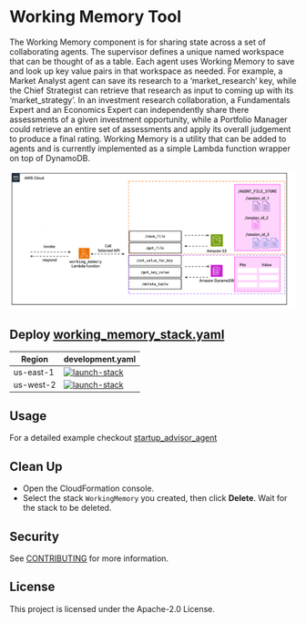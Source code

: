 # Working Memory Tool

The Working Memory component is for sharing state across a set of collaborating agents. The supervisor defines a unique named workspace that can be thought of as a table. Each agent uses Working Memory to save and look up key value pairs in that workspace as needed. For example, a Market Analyst agent can save its research to a ‘market_research’ key, while the Chief Strategist can retrieve that research as input to coming up with its ‘market_strategy’. In an investment research collaboration, a Fundamentals Expert and an Economics Expert can independently share there assessments of a given investment opportunity, while a Portfolio Manager could retrieve an entire set of assessments and apply its overall judgement to produce a final rating. Working Memory is a utility that can be added to agents and is currently implemented as a simple Lambda function wrapper on top of DynamoDB.

![architecture](/src/shared/working_memory/architecture.png)

## Deploy [working_memory_stack.yaml](/src/shared/working_memory/cfn_stacks/working_memory_stack.yaml)

|   Region   | development.yaml |
| ---------- | ----------------- |
| us-east-1  | [![launch-stack](https://s3.amazonaws.com/cloudformation-examples/cloudformation-launch-stack.png)](https://console.aws.amazon.com/cloudformation/home?region=us-east-1#/stacks/new?stackName=WorkingMemory&templateURL=https://ws-assets-prod-iad-r-iad-ed304a55c2ca1aee.s3.us-east-1.amazonaws.com/1031afa5-be84-4a6a-9886-4e19ce67b9c2/tools/working_memory_stack.yaml)|
| us-west-2  | [![launch-stack](https://s3.amazonaws.com/cloudformation-examples/cloudformation-launch-stack.png)](https://console.aws.amazon.com/cloudformation/home?region=us-west-2#/stacks/new?stackName=WorkingMemory&templateURL=https://ws-assets-prod-iad-r-pdx-f3b3f9f1a7d6a3d0.s3.us-west-2.amazonaws.com/1031afa5-be84-4a6a-9886-4e19ce67b9c2/tools/working_memory_stack.yaml)|

## Usage

For a detailed example checkout [startup_advisor_agent](/examples/multi-agent-collaboration/startup_advisor_agent/)

## Clean Up

- Open the CloudFormation console.
- Select the stack `WorkingMemory` you created, then click **Delete**. Wait for the stack to be deleted.

## Security

See [CONTRIBUTING](CONTRIBUTING.md#security-issue-notifications) for more information.

## License

This project is licensed under the Apache-2.0 License.

